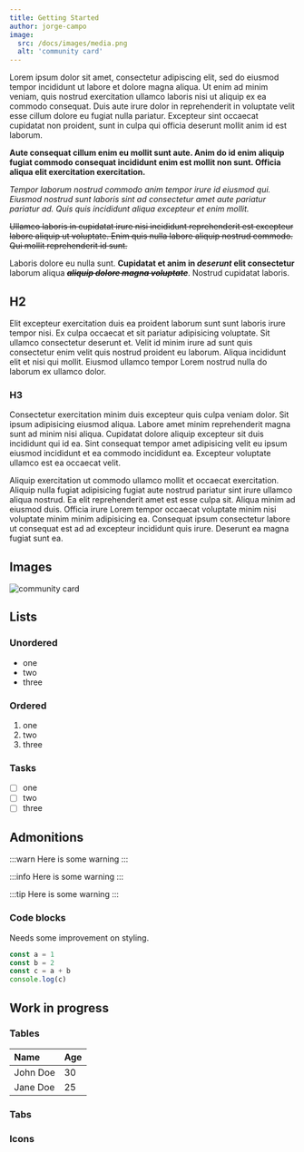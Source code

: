 ```yaml
---
title: Getting Started
author: jorge-campo
image:
  src: /docs/images/media.png
  alt: 'community card'
---
```


Lorem ipsum dolor sit amet, consectetur adipiscing elit, sed do eiusmod tempor incididunt ut labore et dolore magna aliqua. Ut enim ad minim veniam, quis nostrud exercitation ullamco laboris nisi ut aliquip ex ea commodo consequat. Duis aute irure dolor in reprehenderit in voluptate velit esse cillum dolore eu fugiat nulla pariatur. Excepteur sint occaecat cupidatat non proident, sunt in culpa qui officia deserunt mollit anim id est laborum.

**Aute consequat cillum enim eu mollit sunt aute. Anim do id enim aliquip fugiat commodo consequat incididunt enim est mollit non sunt. Officia aliqua elit exercitation exercitation.**

_Tempor laborum nostrud commodo anim tempor irure id eiusmod qui. Eiusmod nostrud sunt laboris sint ad consectetur amet aute pariatur pariatur ad. Quis quis incididunt aliqua excepteur et enim mollit._

~~Ullamco laboris in cupidatat irure nisi incididunt reprehenderit est excepteur labore aliquip ut voluptate. Enim quis nulla labore aliquip nostrud commodo. Qui mollit reprehenderit id sunt.~~

Laboris dolore eu nulla sunt. **Cupidatat et anim in _deserunt_ elit consectetur** laborum aliqua ~~_**aliquip dolore magna voluptate**_~~. Nostrud cupidatat laboris.

## H2

Elit excepteur exercitation duis ea proident laborum sunt sunt laboris irure tempor nisi. Ex culpa occaecat et sit pariatur adipisicing voluptate. Sit ullamco consectetur deserunt et. Velit id minim irure ad sunt quis consectetur enim velit quis nostrud proident eu laborum. Aliqua incididunt elit et nisi qui mollit. Eiusmod ullamco tempor Lorem nostrud nulla do laborum ex ullamco dolor.

### H3

Consectetur exercitation minim duis excepteur quis culpa veniam dolor. Sit ipsum adipisicing eiusmod aliqua. Labore amet minim reprehenderit magna sunt ad minim nisi aliqua. Cupidatat dolore aliquip excepteur sit duis incididunt qui id ea. Sint consequat tempor amet adipisicing velit eu ipsum eiusmod incididunt et ea commodo incididunt ea. Excepteur voluptate ullamco est ea occaecat velit.

Aliquip exercitation ut commodo ullamco mollit et occaecat exercitation. Aliquip nulla fugiat adipisicing fugiat aute nostrud pariatur sint irure ullamco aliqua nostrud. Ea elit reprehenderit amet est esse culpa sit. Aliqua minim ad eiusmod duis. Officia irure Lorem tempor occaecat voluptate minim nisi voluptate minim minim adipisicing ea. Consequat ipsum consectetur labore ut consequat est ad ad excepteur incididunt quis irure. Deserunt ea magna fugiat sunt ea.

## Images

![community card](/docs/images/media.png)

## Lists

### Unordered

- one
- two
- three

### Ordered

1. one
2. two
3. three

### Tasks

- [ ] one
- [ ] two
- [ ] three

## Admonitions

:::warn
Here is some warning
:::

:::info
Here is some warning
:::

:::tip
Here is some warning
:::

### Code blocks

Needs some improvement on styling.

```ts
const a = 1
const b = 2
const c = a + b
console.log(c)
```

## Work in progress

### Tables

| Name     | Age |
| :------- | :-- |
| John Doe | 30  |
| Jane Doe | 25  |

### Tabs

### Icons
